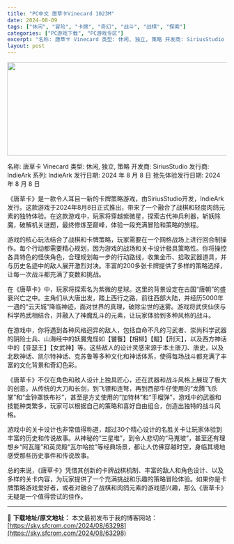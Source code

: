 ```yaml
---
title: "PC中文 唐草卡Vinecard 1023M"
date: 2024-08-09
tags: ["休闲", "冒险", "卡牌", "奇幻", "战斗", "战棋", "探索"]
categories: ["PC游戏下载", "PC游戏专区"]
excerpt: "名称: 唐草卡 Vinecard 类型: 休闲, 独立, 策略 开发商: SiriusStudio 发行商: IndieArk 系列: IndieArk 发行日期: 2024 年 8 月 8 日 抢先体验发行日期: 2024 年 8 月 8 日 《唐草卡》是一款令人耳目一新的卡牌策略游戏，由Siri&hellip;"
layout: post
---
```


<img class="aligncenter size-full wp-image-63299" src="https://sky.sfcrom.com/wp-content/uploads/2024/08/2024080906381772.webp" alt="" width="660" height="215" />

名称: 唐草卡 Vinecard
类型: 休闲, 独立, 策略
开发商: SiriusStudio
发行商: IndieArk
系列: IndieArk
发行日期: 2024 年 8 月 8 日
抢先体验发行日期: 2024 年 8 月 8 日

《唐草卡》是一款令人耳目一新的卡牌策略游戏，由SiriusStudio开发，IndieArk发行。这款游戏于2024年8月8日正式推出，带来了一个融合了战棋和轻度肉鸽元素的独特体验。在这款游戏中，玩家将穿越紫微星，探索古代神兵利器，斩妖除魔，破解机关谜题，最终修炼至巅峰，体验一段充满冒险和策略的旅程。

游戏的核心玩法结合了战棋和卡牌策略，玩家需要在一个网格战场上进行回合制操作。每个行动都需要精心规划，因为游戏的战场和关卡设计极具策略性。你将操控各具特色的怪侠角色，合理规划每一步的行动路线，收集金币、拾取武器道具，并与历史名迹中的敌人展开激烈对决。丰富的200多张卡牌提供了多样的策略选择，让每一次战斗都充满了变数和挑战。

在《唐草卡》中，玩家将探索名为紫微的星球。这里的背景设定在古国“唐朝”的盛衰兴亡之中。主角们从大唐出发，踏上西行之路，前往西部大陆，并经历5000年一遇的“云天城”降临神迹，面对世界的真理，破除尘世的迷雾。游戏将武侠仙侠与科学热武相结合，并融入了神魔乱斗的元素，让玩家体验到多种风格的战斗。

在游戏中，你将遇到各种风格迥异的敌人，包括自命不凡的习武者、崇尚科学武器的阴险士兵、山海经中的妖魔鬼怪如【饕餮】【相柳】【鲲】【刑天】，以及西方神话中的【亚瑟王】【女武神】等。这些敌人的设计灵感来源于本土唐刀、唐史，以及北欧神话、凯尔特神话、克苏鲁等多种文化和神话体系，使得每场战斗都充满了丰富的文化背景和奇幻色彩。

《唐草卡》不仅在角色和敌人设计上独具匠心，还在武器和战斗风格上展现了极大的创意。从传统的大刀和长剑，到飞镖和连弩，再到西部牛仔使用的“龙腾飞杀掌”和“金钟罩铁布衫”，甚至是方丈使用的“加特林”和“手榴弹”，游戏中的武器和技能种类繁多，玩家可以根据自己的策略和喜好自由组合，创造出独特的战斗风格。

游戏中的关卡设计也非常值得称道，超过30个精心设计的名胜关卡让玩家体验到丰富的历史和传说故事。从神秘的“三星堆”，到令人悲切的“马嵬坡”，甚至还有理想乡“阿瓦隆”和英灵殿“瓦尔哈拉”等经典场景，都让人仿佛穿越时空，身临其境地感受那些历史事件和传说故事。

总的来说，《唐草卡》凭借其创新的卡牌战棋机制、丰富的敌人和角色设计、以及多样的关卡内容，为玩家提供了一个充满挑战和乐趣的策略冒险体验。如果你是卡牌策略游戏爱好者，或者对融合了战棋和肉鸽元素的游戏感兴趣，那么《唐草卡》无疑是一个值得尝试的佳作。

---
📖 **下载地址/原文地址：** 本文最初发布于我的博客网站：[https://sky.sfcrom.com/2024/08/63298](https://sky.sfcrom.com/2024/08/63298)
